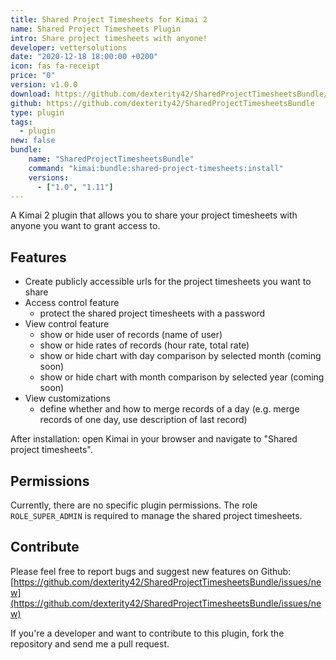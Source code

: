 ```yaml
---
title: Shared Project Timesheets for Kimai 2
name: Shared Project Timesheets Plugin
intro: Share project timesheets with anyone!
developer: vettersolutions
date: "2020-12-18 18:00:00 +0200"
icon: fas fa-receipt
price: "0"
version: v1.0.0
download: https://github.com/dexterity42/SharedProjectTimesheetsBundle/archive/master.zip
github: https://github.com/dexterity42/SharedProjectTimesheetsBundle
type: plugin
tags:
  - plugin
new: false
bundle:
    name: "SharedProjectTimesheetsBundle"
    command: "kimai:bundle:shared-project-timesheets:install"
    versions: 
      - ["1.0", "1.11"]
---
```


A Kimai 2 plugin that allows you to share your project timesheets with anyone you want to grant access to.

## Features

- Create publicly accessible urls for the project timesheets you want to share
- Access control feature
  - protect the shared project timesheets with a password
- View control feature
  - show or hide user of records (name of user)
  - show or hide rates of records (hour rate, total rate)
  - show or hide chart with day comparison by selected month (coming soon)
  - show or hide chart with month comparison by selected year (coming soon)
- View customizations
  - define whether and how to merge records of a day (e.g. merge records of one day, use description of last record)


After installation: open Kimai in your browser and navigate to "Shared project timesheets".

## Permissions

Currently, there are no specific plugin permissions. The role `ROLE_SUPER_ADMIN` is required to manage the shared project timesheets.

## Contribute

Please feel free to report bugs and suggest new features on Github: 
[https://github.com/dexterity42/SharedProjectTimesheetsBundle/issues/new](https://github.com/dexterity42/SharedProjectTimesheetsBundle/issues/new)

If you're a developer and want to contribute to this plugin, fork the repository and send me a pull request.
